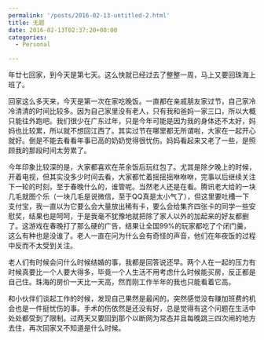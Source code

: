 ```yaml
---
permalink: '/posts/2016-02-13-untitled-2.html'
title: 无题
date: 2016-02-13T02:37:20+00:00
categories:
  - Personal

---
```




年廿七回家，到今天是第七天。这么快就已经过去了整整一周，马上又要回珠海上班了。

回家这么多天来，今天是第一次在家吃晚饭。一直都在亲戚朋友家过节，自己家冷冷清清的时间比较多。因为自己家里没有老人，只有我和爸妈一家三口，所以大概只能往外跑吧。我们很少在广东过年，只是今年可能是因为我的身体还不太好，妈妈也比较累，所以就不想回江西了。其实过节在哪里都无所谓啦，大家在一起开心就好。倒是不能去看看年事已高的奶奶觉得很忧伤。妈妈看起来又老了一些，是照顾我的那段时间太劳累了。

今年印象比较深的是，大家都喜欢在茶余饭后玩红包了。尤其是除夕晚上的时候，开着电视，但其实没多少时间去看，大家都忙着摇摇摇咻咻咻，完事以后继续关注下一轮的时刻，至于春晚什么的，谁管呢。当然老人还是在看。腾讯老大给的一块几毛就图个乐（一块几毛是说微信，至于QQ真是太小气了），但这里要吐槽一下支付宝，我一直以为它要么会大量放出稀有卡，要么会给集齐四张卡的同学一些安慰奖，结果也是呵呵，于是我毫不犹豫地就把除了家人以外的加起来的好友都删了。这游戏在春晚打了那么硬的广告，结果让全国99%的玩家都吃了个闭门羹，这么有种也是没谁了。老人一直在问为什么会有奇怪的声音，他们在年夜饭的过程中反而不太受到关注。

老人们有时候会问什么时候结婚的事，我都是回答说还早。两个人在一起的压力有时候真要比一个人要大得多，毕竟一个人生活不用考虑什么时候能买房，反正都是自己住。珠海的房价一天比一天高，然而刚工作半年的我也只能看着它高。

和小伙伴们谈起工作的时候，发现自己果然是最闲的。突然感觉没有赚加班费的机会也是一件挺忧伤的事。手术的伤依然是还没有好，总是觉得有这个问题在生活中处处都受到了限制。过两天又要回到那个以断网为常态并且每晚跳三四次闸的地方去住，再次回家又不知道是什么时候。
